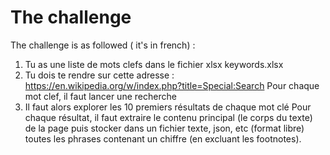 # The challenge 
The challenge is as followed ( it's in french) : 
1. Tu as une liste de mots clefs dans le fichier xlsx keywords.xlsx
2. Tu dois te rendre sur cette adresse :  https://en.wikipedia.org/w/index.php?title=Special:Search
Pour chaque mot clef, il faut lancer une recherche
3. Il faut alors explorer les 10 premiers résultats de chaque mot clé
Pour chaque résultat, il faut extraire le contenu principal (le corps du texte) de la page puis stocker dans un fichier texte, json, etc (format libre) toutes les phrases contenant un chiffre (en excluant les footnotes).
